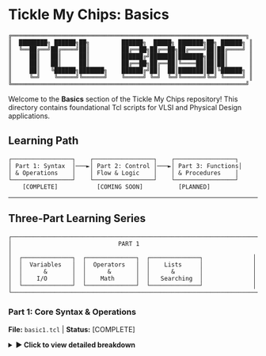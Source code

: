 # Tickle My Chips: Basics

```ascii
╔══════════════════════════════════════════════════════════════════╗
║  ████████╗ ██████╗██╗         ██████╗  █████╗ ███████╗██╗ ██████╗ ║
║  ╚══██╔══╝██╔════╝██║         ██╔══██╗██╔══██╗██╔════╝██║██╔════╝ ║
║     ██║   ██║     ██║         ██████╔╝███████║███████╗██║██║      ║
║     ██║   ██║     ██║         ██╔══██╗██╔══██║╚════██║██║██║      ║
║     ██║   ╚██████╗███████╗    ██████╔╝██║  ██║███████║██║╚██████╗ ║
║     ╚═╝    ╚═════╝╚══════╝    ╚═════╝ ╚═╝  ╚═╝╚══════╝╚═╝ ╚═════╝ ║
╚══════════════════════════════════════════════════════════════════╝
```

Welcome to the **Basics** section of the Tickle My Chips repository! This directory contains foundational Tcl scripts for VLSI and Physical Design applications.

## Learning Path

```
┌─────────────────┐    ┌─────────────────┐    ┌─────────────────┐
│ Part 1: Syntax  │───►│ Part 2: Control │───►│ Part 3: Functions│
│ & Operations    │    │ Flow & Logic    │    │ & Procedures    │
└─────────────────┘    └─────────────────┘    └─────────────────┘
    [COMPLETE]           [COMING SOON]          [PLANNED]
```

---

## Three-Part Learning Series

```
┌──────────────────────────────────────────────────────────────────────┐
│                              PART 1                                 │
│  ┌──────────────┐  ┌──────────────┐  ┌──────────────┐              │
│  │  Variables   │  │  Operators   │  │    Lists     │              │
│  │      &       │  │      &       │  │      &       │              │
│  │    I/O       │  │    Math      │  │   Searching  │              │
│  └──────────────┘  └──────────────┘  └──────────────┘              │
└──────────────────────────────────────────────────────────────────────┘
```

### Part 1: Core Syntax & Operations
**File:** `basic1.tcl` | **Status:** [COMPLETE]

<details>
<summary><strong>▶ Click to view detailed breakdown</strong></summary>

This script covers the essential building blocks of Tcl programming, focusing on syntax fundamentals and basic operations.

#### Key Topics Covered:

```
OUTPUT & COMMENTS          VARIABLES & EXPRESSIONS       OPERATORS
┌─────────────────┐       ┌─────────────────────┐       ┌─────────────────┐
│ puts "Hello"    │       │ set a 5             │       │ + - * / **      │
│ # comment       │       │ expr $a + $b        │       │ | ^ ~ << >>     │
│ Variable: $var  │       │ Command: [expr]     │       │ condition?a:b   │
└─────────────────┘       └─────────────────────┘       └─────────────────┘
```

**Output & Comments**
- `puts` command for printing output
- Single-line comments using `#`
- Variable interpolation in strings

**Variables & Expressions**
- `set` command for variable assignment
- `expr` for mathematical evaluation
- `# Tickle My Chips: Basics

```ascii
╔══════════════════════════════════════════════════════════════════╗
║  ████████╗ ██████╗██╗         ██████╗  █████╗ ███████╗██╗ ██████╗ ║
║  ╚══██╔══╝██╔════╝██║         ██╔══██╗██╔══██╗██╔════╝██║██╔════╝ ║
║     ██║   ██║     ██║         ██████╔╝███████║███████╗██║██║      ║
║     ██║   ██║     ██║         ██╔══██╗██╔══██║╚════██║██║██║      ║
║     ██║   ╚██████╗███████╗    ██████╔╝██║  ██║███████║██║╚██████╗ ║
║     ╚═╝    ╚═════╝╚══════╝    ╚═════╝ ╚═╝  ╚═╝╚══════╝╚═╝ ╚═════╝ ║
╚══════════════════════════════════════════════════════════════════╝
```

Welcome to the **Basics** section of the Tickle My Chips repository! This directory contains foundational Tcl scripts for VLSI and Physical Design applications.

## Learning Path

```
┌─────────────────┐    ┌─────────────────┐    ┌─────────────────┐
│ Part 1: Syntax  │───►│ Part 2: Control │───►│ Part 3: Functions│
│ & Operations    │    │ Flow & Logic    │    │ & Procedures    │
└─────────────────┘    └─────────────────┘    └─────────────────┘
    [COMPLETE]           [COMING SOON]          [PLANNED]
```

---

## Three-Part Learning Series

```
┌──────────────────────────────────────────────────────────────────────┐
│                              PART 1                                 │
│  ┌──────────────┐  ┌──────────────┐  ┌──────────────┐              │
│  │  Variables   │  │  Operators   │  │    Lists     │              │
│  │      &       │  │      &       │  │      &       │              │
│  │    I/O       │  │    Math      │  │   Searching  │              │
│  └──────────────┘  └──────────────┘  └──────────────┘              │
└──────────────────────────────────────────────────────────────────────┘
```

### Part 1: Core Syntax & Operations
**File:** `basic1.tcl` | **Status:** [COMPLETE]

<details>
<summary><strong>▶ Click to view detailed breakdown</strong></summary>

This script covers the essential building blocks of Tcl programming, focusing on syntax fundamentals and basic operations.

 syntax for variable access
- Command substitution with `[]`

**Operators**
- **Arithmetic:** `+`, `-`, `*`, `/`, `**` (exponentiation)
- **Bitwise:** `|` (OR), `^` (XOR), `~` (NOT), `<<` (left shift), `>>` (right shift)
- **Ternary:** Conditional operator `condition ? true_value : false_value`

```
LIST OPERATIONS TOOLKIT
┌─────────────────────────────────────────────────────────────────────────┐
│  llength → Count    lindex → Access    lappend → Add to end             │
│  linsert → Insert   lreplace → Replace   lrange → Extract slice         │
│  lsearch → Find (exact/regex)                                           │
└─────────────────────────────────────────────────────────────────────────┘
```

**List Operations**
- `llength` - Get list length
- `lindex` - Access elements by index
- `lappend` - Add elements to list
- `linsert` - Insert elements at specific position
- `lreplace` - Replace range of elements
- `lrange` - Extract sublist
- `lsearch` - Search with exact match and regex patterns

#### Learning Outcomes:
- Master basic I/O operations
- Understand variable manipulation
- Perform mathematical calculations
- Work with Tcl's powerful list data structure
- Use pattern matching for searches

#### Perfect For:
Beginners starting their Tcl journey, especially those interested in VLSI scripting applications.

</details>

---

### Part 2: Control Flow & Logic
**File:** `basic2.tcl` | **Status:** [COMING SOON]

<details>
<summary><strong>▶ Click to view planned content</strong></summary>

```
┌──────────────────────────────────────────────────────────────────────┐
│                              PART 2                                 │
│  ┌──────────────┐  ┌──────────────┐  ┌──────────────┐              │
│  │ Conditionals │  │    Loops     │  │   Advanced   │              │
│  │   if/else    │  │  for/while   │  │   Control    │              │
│  │   switch     │  │   foreach    │  │  Structures  │              │
│  └──────────────┘  └──────────────┘  └──────────────┘              │
└──────────────────────────────────────────────────────────────────────┘
```

This section will cover decision-making and repetitive operations in Tcl.

#### Planned Topics:

**Conditional Statements**
- `if`, `else`, `elseif` constructs
- Comparison operators
- Logical operators (`&&`, `||`, `!`)
- Nested conditions

**Loops & Iteration**
- `for` loops with counters
- `foreach` for list iteration
- `while` loops for conditions
- Loop control (`break`, `continue`)

**Advanced Control**
- `switch` statements
- Error handling basics
- Flow control best practices

#### Learning Outcomes:
- Implement decision-making logic
- Create efficient loops
- Handle different execution paths
- Build more complex program structures

</details>

---

### Part 3: Functions & Procedures
**File:** `basic3.tcl` | **Status:** [PLANNED]

<details>
<summary><strong>▶ Click to view planned content</strong></summary>

```
┌──────────────────────────────────────────────────────────────────────┐
│                              PART 3                                 │
│  ┌──────────────┐  ┌──────────────┐  ┌──────────────┐              │
│  │  Procedures  │  │     Code     │  │   Advanced   │              │
│  │      &       │  │ Organization │  │  Functions   │              │
│  │  Parameters  │  │ & Namespaces │  │ & Recursion  │              │
│  └──────────────┘  └──────────────┘  └──────────────┘              │
└──────────────────────────────────────────────────────────────────────┘
```

This section will focus on code organization and reusability through custom functions.

#### Planned Topics:

**Procedure Basics**
- `proc` command for function definition
- Parameter passing and default values
- Return values and `return` statement
- Local vs global variable scope

**Code Organization**
- Modular programming concepts
- Function libraries
- Namespace basics
- Best practices for procedure design

**Advanced Functions**
- Variable argument lists
- Recursive procedures
- Callback functions
- Error handling in procedures

#### Learning Outcomes:
- Write reusable code modules
- Understand scope and variable lifetime
- Create maintainable script architecture
- Apply functional programming concepts

</details>

---

## Quick Start

```bash
# Navigate to the basics directory
cd tickle_mychips/basics

# Run the available script
tclsh basic1.tcl

# More scripts coming soon!
```

## Progress Tracker

```
┌─────────┬──────────────┬─────────────────┬─────────────────────────────┐
│  PART   │    SCRIPT    │     STATUS      │         KEY FOCUS           │
├─────────┼──────────────┼─────────────────┼─────────────────────────────┤
│    1    │  basic1.tcl  │   [COMPLETE]    │ Syntax, Variables, Lists    │
│    2    │  basic2.tcl  │ [COMING SOON]   │ Loops, Conditions          │
│    3    │  basic3.tcl  │   [PLANNED]     │ Functions, Procedures      │
└─────────┴──────────────┴─────────────────┴─────────────────────────────┘
```

---

```ascii
 TARGET: Master Tcl fundamentals for VLSI Physical Design applications
```

*Part of the Tickle My Chips learning series*
